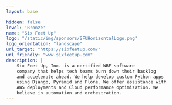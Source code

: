 ```yaml
---
layout: base

hidden: false
level: 'Bronze'
name: "Six Feet Up"
logo: "/static/img/sponsors/SFUHorizontalLogo.png"
logo_orientation: "landscape"
url_target: "https://sixfeetup.com/"
url_friendly: "www.sixfeetup.com"
description: |
    Six Feet Up, Inc. is a certified WBE software
    company that helps tech teams burn down their backlog
    and accelerate ahead. We help develop custom Python apps
    using Django, Pyramid and Plone. We offer assistance with
    AWS deployments and Cloud performance optimization. We
    believe in automation and orchestration.
---
```

